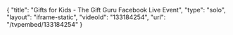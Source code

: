 {
    "title": "Gifts for Kids - The Gift Guru Facebook Live Event",
    "type": "solo",
    "layout": "iframe-static",
    "videoId": "133184254",
    "url": "\/tvpembed\/133184254"
}